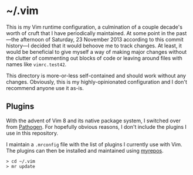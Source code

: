 # ~/.vim

This is my Vim runtime configuration, a culmination of a couple decade's worth
of cruft that I have periodically maintained. At some point in the past—the
afternoon of Saturday, 23 November 2013 according to this commit history—I
decided that it would behoove me to track changes. At least, it would be
beneficial to give myself a way of making major changes without the clutter of
commenting out blocks of code or leaving around files with names like
`vimrc.test42`.

This directory is more-or-less self-contained and should work without any
changes. Obviously, this is my highly-opinionated configuration and I don't
recommend anyone use it as-is.

## Plugins

With the advent of Vim 8 and its native package system, I switched over from
[Pathogen](https://github.com/tpope/vim-pathogen). For hopefully obvious
reasons, I don't include the plugins I use in this repository.

I maintain a `.mrconfig` file with the list of plugins I currently use with
Vim. The plugins can then be installed and maintained using
[myrepos](https://myrepos.branchable.com/).

```
> cd ~/.vim
> mr update
```
